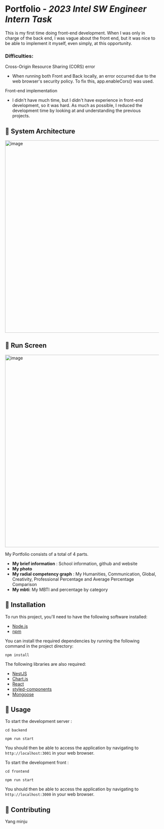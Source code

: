 # Portfolio - *2023 Intel SW Engineer Intern Task*
This is my first time doing front-end development. When I was only in charge of the back end, I was vague about the front end, but it was nice to be able to implement it myself, even simply, at this opportunity.
### Difficulties:

Cross-Origin Resource Sharing (CORS) error

- When running both Front and Back locally, an error occurred due to the web browser's security policy. To fix this, app.enableCors() was used.

Front-end implementation 

- I didn't have much time, but I didn't have experience in front-end development, so it was hard. As much as possible, I reduced the development time by looking at and understanding the previous projects.

## 🥕 System Architecture
<img width="630" alt="image" src="https://user-images.githubusercontent.com/63691589/235383674-fd54385c-99eb-45c4-8f41-52ac6b0caa13.png">


## 🥕 Run Screen
<img width="630" alt="image" src="https://user-images.githubusercontent.com/63691589/235383743-3c8513b1-613d-458f-ad79-f75332007745.png">

  
My Portfolio consists of a total of 4 parts.
 - **My brief information** : School information, github and website
 - **My photo** 
 - **My radial competency graph** : My Humanities, Communication, Global, Creativity, Professional Percentage and Average Percentage Comparison
 - **My mbti**: My MBTI and percentage by category

## 🥕 Installation

To run this project, you'll need to have the following software installed:

-   [Node.js](https://nodejs.org/)
-   [npm](https://www.npmjs.com/)

You can install the required dependencies by running the following command in the project directory:

`npm install` 

The following libraries are also required:

-   [NestJS](https://nestjs.com/)
-   [Chart.js](https://www.chartjs.org/)
-   [React](https://reactjs.org/)
-   [styled-components](https://styled-components.com/)
-   [Mongoose](https://mongoosejs.com/)

## 🥕 Usage

To start the development server :

`cd backend` 

`npm run start` 

You should then be able to access the application by navigating to `http://localhost:3001` in your web browser.

To start the development front :

`cd frontend` 

`npm run start` 

You should then be able to access the application by navigating to `http://localhost:3000` in your web browser.

## 🥕 Contributing

Yang minju
